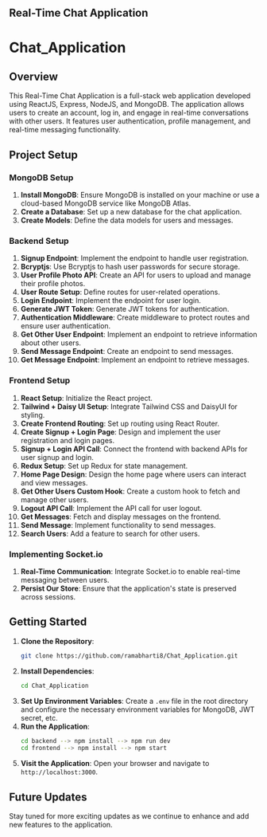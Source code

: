 ## Real-Time Chat Application
# Chat_Application 

## Overview

This Real-Time Chat Application is a full-stack web application developed using ReactJS, Express, NodeJS, and MongoDB. The application allows users to create an account, log in, and engage in real-time conversations with other users. It features user authentication, profile management, and real-time messaging functionality.

## Project Setup

### MongoDB Setup

1. **Install MongoDB**: Ensure MongoDB is installed on your machine or use a cloud-based MongoDB service like MongoDB Atlas.
2. **Create a Database**: Set up a new database for the chat application.
3. **Create Models**: Define the data models for users and messages.

### Backend Setup

1. **Signup Endpoint**: Implement the endpoint to handle user registration.
2. **Bcryptjs**: Use Bcryptjs to hash user passwords for secure storage.
3. **User Profile Photo API**: Create an API for users to upload and manage their profile photos.
4. **User Route Setup**: Define routes for user-related operations.
5. **Login Endpoint**: Implement the endpoint for user login.
6. **Generate JWT Token**: Generate JWT tokens for authentication.
7. **Authentication Middleware**: Create middleware to protect routes and ensure user authentication.
8. **Get Other User Endpoint**: Implement an endpoint to retrieve information about other users.
9. **Send Message Endpoint**: Create an endpoint to send messages.
10. **Get Message Endpoint**: Implement an endpoint to retrieve messages.

### Frontend Setup

1. **React Setup**: Initialize the React project.
2. **Tailwind + Daisy UI Setup**: Integrate Tailwind CSS and DaisyUI for styling.
3. **Create Frontend Routing**: Set up routing using React Router.
4. **Create Signup + Login Page**: Design and implement the user registration and login pages.
5. **Signup + Login API Call**: Connect the frontend with backend APIs for user signup and login.
6. **Redux Setup**: Set up Redux for state management.
7. **Home Page Design**: Design the home page where users can interact and view messages.
8. **Get Other Users Custom Hook**: Create a custom hook to fetch and manage other users.
9. **Logout API Call**: Implement the API call for user logout.
10. **Get Messages**: Fetch and display messages on the frontend.
11. **Send Message**: Implement functionality to send messages.
12. **Search Users**: Add a feature to search for other users.

### Implementing Socket.io

1. **Real-Time Communication**: Integrate Socket.io to enable real-time messaging between users.
2. **Persist Our Store**: Ensure that the application's state is preserved across sessions.

## Getting Started

1. **Clone the Repository**:
   ```bash
   git clone https://github.com/ramabharti8/Chat_Application.git
   ```
2. **Install Dependencies**:
   ```bash
   cd Chat_Application 
   ```
3. **Set Up Environment Variables**: Create a `.env` file in the root directory and configure the necessary environment variables for MongoDB, JWT secret, etc.
4. **Run the Application**:
   ```bash
   cd backend --> npm install --> npm run dev
   cd frontend --> npm install --> npm start
   ```
5. **Visit the Application**: Open your browser and navigate to `http://localhost:3000`.

## Future Updates

Stay tuned for more exciting updates as we continue to enhance and add new features to the application.
